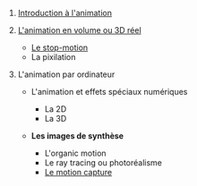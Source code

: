 1. [Introduction à l'animation](animation3d/index.md)

1. [L'animation en volume ou 3D réel](animation3d/envolume.md)

    - [Le stop-motion](animation3d/stopmotion.md)
    - La pixilation
    
2. L'animation par ordinateur

    - L'animation et effets spéciaux numériques
    
        * La 2D
        * La 3D
        
    - **Les images de synthèse**
    
        * L'organic motion
        * Le ray tracing ou photoréalisme
        * [Le motion capture](3.2/3.2.3/motioncapture.md)
